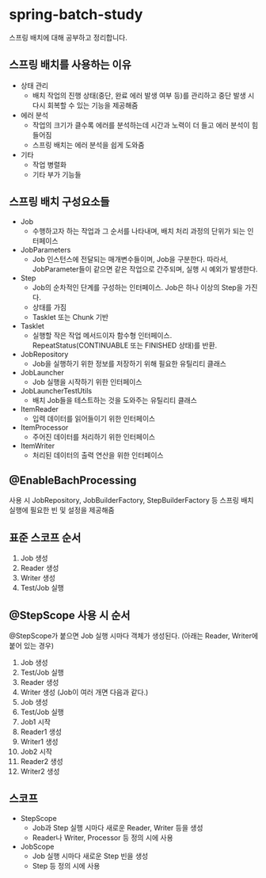 # spring-batch-study

스프링 배치에 대해 공부하고 정리합니다.

## 스프링 배치를 사용하는 이유
* 상태 관리
  * 배치 작업의 진행 상태(중단, 완료 에러 발생 여부 등)를 관리하고 중단 발생 시 다시 회복할 수 있는 기능을 제공해줌 
* 에러 분석
  * 작업의 크기가 클수록 에러를 분석하는데 시간과 노력이 더 들고 에러 분석이 힘들어짐
  * 스프링 배치는 에러 분석을 쉽게 도와줌
* 기타
  * 작업 병렬화
  * 기타 부가 기능들

## 스프링 배치 구성요소들
* Job
  * 수행하고자 하는 작업과 그 순서를 나타내며, 배치 처리 과정의 단위가 되는 인터페이스
* JobParameters
  * Job 인스턴스에 전달되는 매개변수들이며, Job을 구분한다. 따라서, JobParameter들이 같으면 같은 작업으로 간주되며, 실행 시 예외가 발생한다. 
* Step
  * Job의 순차적인 단계를 구성하는 인터페이스. Job은 하나 이상의 Step을 가진다.
  * 상태를 가짐
  * Tasklet 또는 Chunk 기반
* Tasklet
  * 실행할 작은 작업 메서드이자 함수형 인터페이스. RepeatStatus(CONTINUABLE 또는 FINISHED 상태)를 반환.
* JobRepository
  * Job을 실행하기 위한 정보를 저장하기 위해 필요한 유틸리티 클래스
* JobLauncher
  * Job 실행을 시작하기 위한 인터페이스
* JobLauncherTestUtils
  * 배치 Job들을 테스트하는 것을 도와주는 유틸리티 클래스
* ItemReader
  * 입력 데이터를 읽어들이기 위한 인터페이스
* ItemProcessor
  * 주어진 데이터를 처리하기 위한 인터페이스
* ItemWriter
  * 처리된 데이터의 출력 연산을 위한 인터페이스

## @EnableBachProcessing
사용 시 JobRepository, JobBuilderFactory, StepBuilderFactory 등 스프링 배치 실행에 필요한 빈 및 설정을 제공해줌

## 표준 스코프 순서
1. Job 생성
2. Reader 생성 
3. Writer 생성
4. Test/Job 실행

## @StepScope 사용 시 순서
@StepScope가 붙으면 Job 실행 시마다 객체가 생성된다.
(아래는 Reader, Writer에 붙어 있는 경우)
1. Job 생성 
2. Test/Job 실행
3. Reader 생성
4. Writer 생성
(Job이 여러 개면 다음과 같다.)
1. Job 생성
2. Test/Job 실행
3. Job1 시작 
4. Reader1 생성
5. Writer1 생성 
6. Job2 시작 
7. Reader2 생성
8. Writer2 생성

## 스코프
* StepScope
  * Job과 Step 실행 시마다 새로운 Reader, Writer 등을 생성
  * Reader나 Writer, Processor 등 정의 시에 사용
* JobScope
  * Job 실행 시마다 새로운 Step 빈을 생성
  * Step 등 정의 시에 사용